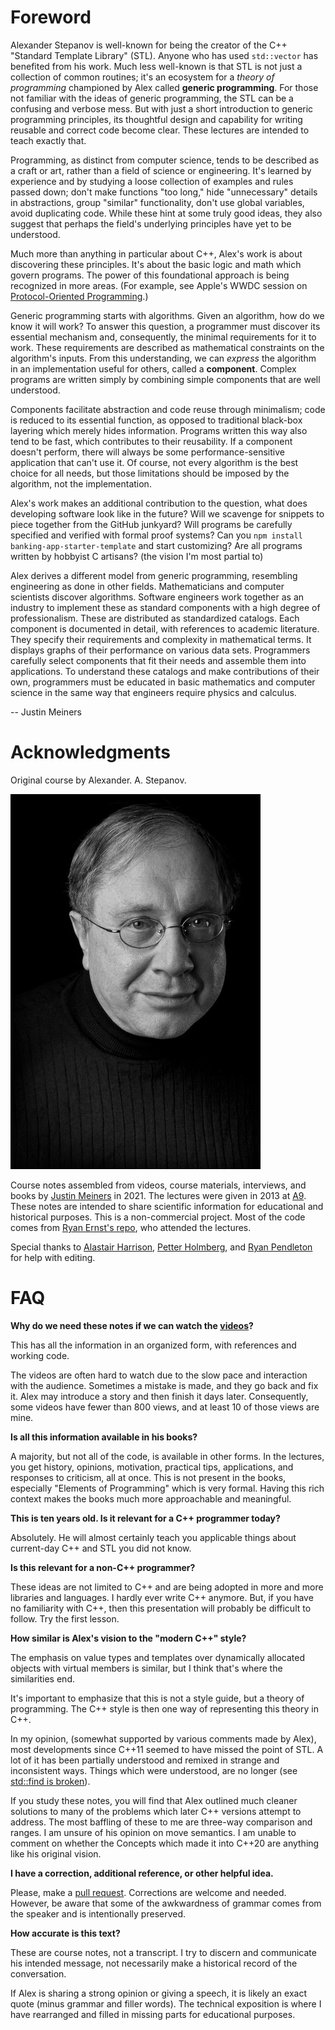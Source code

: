 Foreword
==========

Alexander Stepanov is well-known for being the creator of the C++ "Standard Template Library" (STL).
Anyone who has used `std::vector` has benefited from his work.
Much less well-known is that STL is not just a collection
of common routines;
it's an ecosystem for a *theory of programming*
championed by Alex called **generic programming**.
For those not familiar with the ideas of generic programming, the STL
can be a confusing and verbose mess.
But with just a short introduction to generic 
programming
principles, its thoughtful design and capability
for writing reusable and correct code become clear.
These lectures are intended to teach exactly that.

Programming, as distinct from computer science,
tends to be described as a craft or art,
rather than a field of science or engineering.
It's learned by experience and by studying a loose collection
of examples and rules passed down;
don't make functions "too long," hide "unnecessary" details
in abstractions, group "similar" functionality,
don't use global variables,
avoid duplicating code.
While these hint at some truly good ideas, they also 
suggest that perhaps the field's underlying principles
have yet to be understood.

Much more than anything in particular about C++,
Alex's work is about discovering these principles.
It's about the basic logic and math which govern programs.
The power of this foundational approach is being recognized in more areas.
(For example, see Apple's WWDC session on [Protocol-Oriented Programming][wwdc].)

Generic programming starts with algorithms.
Given an algorithm, how do we know it will work?
To answer this question, a programmer must discover its essential mechanism
and, consequently, the minimal requirements for it to work.
These requirements are described as mathematical
constraints on the algorithm's inputs.
From this understanding, we can *express* the algorithm
in an implementation useful for others, called a **component**.
Complex programs are written simply by combining simple
components that are well understood.

Components facilitate abstraction and code reuse through minimalism;
code is reduced to its essential function,
as opposed to traditional black-box layering
which merely hides information.
Programs written this way also tend to be fast,
which contributes to their reusability.
If a component doesn't perform, 
there will always be some performance-sensitive application
that can't use it.
Of course, not every algorithm is the best choice for all needs,
but those limitations should be imposed by the algorithm,
not the implementation.

Alex's work makes an additional contribution 
to the question, what does developing software look like in the future?
Will we scavenge for snippets to piece together from the GitHub junkyard?
Will programs be carefully specified and verified with formal proof systems?
Can you `npm install banking-app-starter-template` and 
start customizing?
Are all programs written by hobbyist C artisans? (the vision I'm most partial to)

Alex derives a different model from generic programming,
resembling engineering as done in other fields.
Mathematicians and computer scientists discover algorithms.
Software engineers work together as an industry to implement these as 
standard components with a high degree of professionalism.
These are distributed as standardized catalogs.
Each component is documented in detail, with references to academic literature.
They specify their requirements and complexity in mathematical terms.
It displays graphs of their performance on various data sets.
Programmers carefully select components that fit their needs
and assemble them into applications.
To understand these catalogs and make contributions of their own,
programmers must be educated in basic mathematics
and computer science
in the same way that engineers require
physics and calculus.

-- Justin Meiners


[wwdc]: https://developer.apple.com/videos/play/wwdc2015/408/

# Acknowledgments

Original course by Alexander. A. Stepanov.

![alex](img/alex.jpg)

Course notes assembled from videos, course materials, interviews,
and books by [Justin Meiners](https://github.com/justinmeiners) in 2021.
The lectures were given in 2013 at [A9](https://en.wikipedia.org/wiki/A9.com).
These notes are intended 
to share scientific information for educational and historical purposes. 
This is a non-commercial project.
Most of the code comes from [Ryan Ernst's repo](https://github.com/rjernst),
who attended the lectures.

Special thanks to [Alastair Harrison][aharrison], [Petter Holmberg][petter], and [Ryan Pendleton][ryanp] for help with editing.

[aharrison]: https://github.com/aharrison24
[ryanp]: https://github.com/rpendleton
[petter]: https://github.com/petter-holmberg

# FAQ

**Why do we need these notes if we can watch the [videos][videos]?**

This has all the information in an organized form, with references
and working code.

The videos are often hard to watch due to the slow pace and interaction with the audience.
Sometimes a mistake is made, and they go back and fix it.
Alex may introduce a story and then finish it days later.
Consequently, some videos have fewer than 800 views,
and at least 10 of those views are mine.

[videos]: https://www.youtube.com/watch?v=aIHAEYyoTUc&list=PLHxtyCq_WDLXryyw91lahwdtpZsmo4BGD

**Is all this information available in his books?**

A majority, but not all of the code, is available in other forms.
In the lectures, you get history, opinions, motivation, practical tips, applications, and responses to criticism, all at once.
This is not present in the books, especially "Elements of Programming" which is very formal.
Having this rich context makes the books much more approachable and meaningful.

**This is ten years old. Is it relevant for a C++ programmer today?**

Absolutely. He will almost certainly teach you applicable things about
current-day C++ and STL you did not know.

**Is this relevant for a non-C++ programmer?**

These ideas are not limited to C++ and are being adopted
in more and more libraries and languages.
I hardly ever write C++ anymore.
But, if you have no familiarity with C++, then
this presentation will probably be difficult
to follow.
Try the first lesson.

**How similar is Alex's vision to the "modern C++" style?**

The emphasis on value types and templates over dynamically allocated
objects with virtual members is similar,
but I think that's where the similarities end.

It's important to emphasize that this is not a style guide,
but a theory of programming.
The C++ style is then one way of representing this theory in C++.

In my opinion, (somewhat supported by various comments made by Alex),
most developments since C++11 seemed to have missed the point of STL.
A lot of it has been partially understood and remixed in strange and inconsistent ways.
Things which were understood, are no longer (see [std::find is broken][find-broken]).

If you study these notes, you will find that Alex outlined much cleaner solutions to many of the problems which later C++ versions attempt to address. 
The most baffling of these to me are three-way comparison and ranges.
I am unsure of his opinion on move semantics.
I am unable to comment on whether the Concepts which made it into C++20
are anything like his original vision.

[find-broken]: https://sean-parent.stlab.cc/papers-and-presentations/#warning-stdfind-is-broken

**I have a correction, additional reference, or other helpful idea.**

Please, make a [pull request](https://github.com/justinmeiners/efficient-programming-with-components).
Corrections are welcome and needed.
However, be aware that some of the awkwardness of grammar
comes from the speaker and is intentionally preserved.

**How accurate is this text?**

These are course notes, not a transcript.
I try to discern and communicate his intended message,
not necessarily make a historical record of the conversation.

If Alex is sharing a strong opinion or giving a speech,
it is likely an exact quote (minus grammar and filler words).
The technical exposition is where 
I have rearranged and filled in missing parts
for educational purposes.

